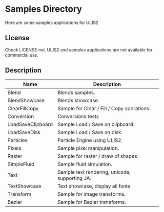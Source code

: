 # Samples Directory
Here are some samples applications for ULIS2

## License
Check LICENSE.md, ULIS2 and samples applications are not available for commercial use.

## Description
|Name                   |Description                                                |
|-----------------------|-----------------------------------------------------------|
|Blend                  |Blends samples.                                            |
|BlendShowcase          |Blends showcase.                                           |
|ClearFillCopy          |Sample for Clear / Fill / Copy operations.                 |
|Conversion             |Conversions tests                                          |
|LoadSaveClipboard      |Sample Load / Save on clipboard.                           |
|LoadSaveDisk           |Sample Load / Save on disk.                                |
|Particles              |Particle Engine using ULIS2.                               |
|Pixels                 |Sample pixel manipulation.                                 |
|Raster                 |Sample for raster / draw of shapes.                        |
|SimpleFluid            |Sample fluid simulation.                                   |
|Text                   |Sample text rendering, unicode, supporting JA.             |
|TextShowcase           |Text showcase, display all fonts                           |
|Transform              |Sample for image transforms.                               |
|Bezier                 |Sample for Bezier transforms.                              |

